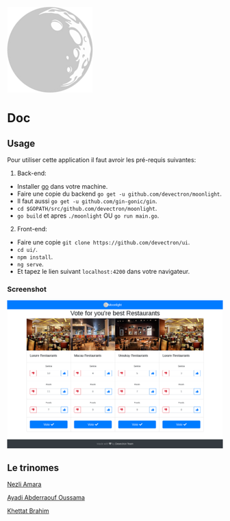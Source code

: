 <p align="center" style="width:200px;"><img src="logo.png"></p>

# Doc

## Usage 
Pour utiliser cette application il faut avroir les pré-requis suivantes: 

1. Back-end: 
  * Installer [go](https://golang.org/dl/) dans votre machine.
  * Faire une copie du backend `go get -u github.com/devectron/moonlight`.
  * Il faut aussi `go get -u github.com/gin-gonic/gin`.
  * `cd $GOPATH/src/github.com/devectron/moonlight`.
  * `go build` et apres `./moonlight` OU `go run main.go`.
2. Front-end:
  * Faire une copie `git clone https://github.com/devectron/ui`.
  * `cd ui/`.
  * `npm install`.
  * `ng serve`.
  * Et tapez le lien suivant `localhost:4200` dans votre navigateur.

### Screenshot

![screenshot](moonlight.png)

## Le trinomes

[Nezli Amara](https://github.com/hihebark)

[Ayadi Abderraouf Oussama](https://github.com/Gitouss)

[Khettat Brahim](https://github.com/KhBrahim)
